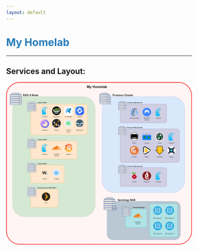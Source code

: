```yaml
---
layout: default
---
```


# <span style="color:#267CB9"> My Homelab </span>
------

## Services and Layout:
![Homelab Diagram](./assets/img/Homelab-Diagram.png)

